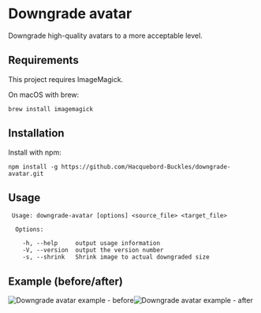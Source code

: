 # Downgrade avatar
Downgrade high-quality avatars to a more acceptable level.

## Requirements
This project requires ImageMagick.

On macOS with brew:

```
brew install imagemagick
```

## Installation
Install with npm:

```
npm install -g https://github.com/Hacquebord-Buckles/downgrade-avatar.git
```

## Usage
```
 Usage: downgrade-avatar [options] <source_file> <target_file>

  Options:

    -h, --help     output usage information
    -V, --version  output the version number
    -s, --shrink   Shrink image to actual downgraded size
```

## Example (before/after)
![Downgrade avatar example - before](https://hqbk.github.io/downgrade-avatar/example/0%20-%20before.jpg)![Downgrade avatar example - after](https://hqbk.github.io/downgrade-avatar/example/1%20-%20after.jpg)